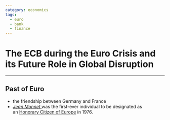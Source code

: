 ```yaml
---
category: economics
tags:
  - euro
  - bank
  - finance
---
```

# The ECB during the Euro Crisis and its Future Role in Global Disruption
---

## Past of Euro

- the friendship between Germany and France
- [*Jean Monnet* ](https://en.wikipedia.org/wiki/Jean_Monnet) was the first-ever individual to be designated as an [Honorary Citizen of Europe](https://en.wikipedia.org/wiki/Honorary_Citizen_of_Europe "Honorary Citizen of Europe") in 1976.
